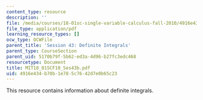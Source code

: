 ```yaml
---
content_type: resource
description: ''
file: /media/courses/18-01sc-single-variable-calculus-fall-2010/4916e434b70b1e785c7642d7e0b65c23_MIT18_01SCF10_Ses43b.pdf
file_type: application/pdf
learning_resource_types: []
ocw_type: OCWFile
parent_title: 'Session 43: Definite Integrals'
parent_type: CourseSection
parent_uid: 5170b79f-5b62-ed3a-4d96-b27fc3edc468
resourcetype: Document
title: MIT18_01SCF10_Ses43b.pdf
uid: 4916e434-b70b-1e78-5c76-42d7e0b65c23
---
```

This resource contains information about definite integrals.